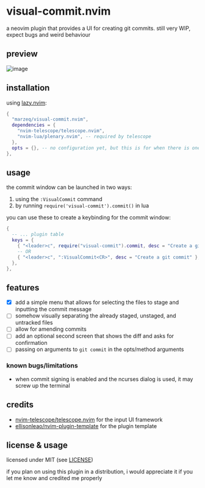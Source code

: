 # visual-commit.nvim

a neovim plugin that provides a UI for creating git commits. still very WIP, expect bugs and weird behaviour

## preview

![image](https://github.com/user-attachments/assets/8c46d462-b3f9-4140-aaf1-88adb1769765)


## installation

using [lazy.nvim](https://github.com/folke/lazy.nvim):

```lua
{
  "marzeq/visual-commit.nvim",
  dependencies = {
    "nvim-telescope/telescope.nvim",
    "nvim-lua/plenary.nvim", -- required by telescope
  },
  opts = {}, -- no configuration yet, but this is for when there is one
},
```

## usage

the commit window can be launched in two ways:

1. using the `:VisualCommit` command
2. by running `require('visual-commit').commit()` in lua

you can use these to create a keybinding for the commit window:

```lua
{
  -- ... plugin table
  keys = {
    { "<leader>c", require("visual-commit").commit, desc = "Create a git commit" },
    -- OR
    { "<leader>c", ":VisualCommit<CR>", desc = "Create a git commit" },
  },
},
```

## features

- [x] add a simple menu that allows for selecting the files to stage and inputting the commit message
- [ ] somehow visually separating the already staged, unstaged, and untracked files
- [ ] allow for amending commits
- [ ] add an optional second screen that shows the diff and asks for confirmation
- [ ] passing on arguments to `git commit` in the opts/method arguments

### known bugs/limitations

- when commit signing is enabled and the ncurses dialog is used, it may screw up the terminal

## credits

- [nvim-telescope/telescope.nvim](telescope.nvim) for the input UI framework
- [ellisonleao/nvim-plugin-template](https://github.com/ellisonleao/nvim-plugin-template) for the plugin template

## license & usage

licensed under MIT (see [LICENSE](LICENSE))

if you plan on using this plugin in a distribution, i would appreciate it if you let me know and credited me properly


